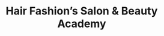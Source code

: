 ---
title: "Hair Fashion’s Salon & Beauty Academy"
url: /aylett/hair-fashions-salon-und-beauty-academy/
shop: Friseur
---